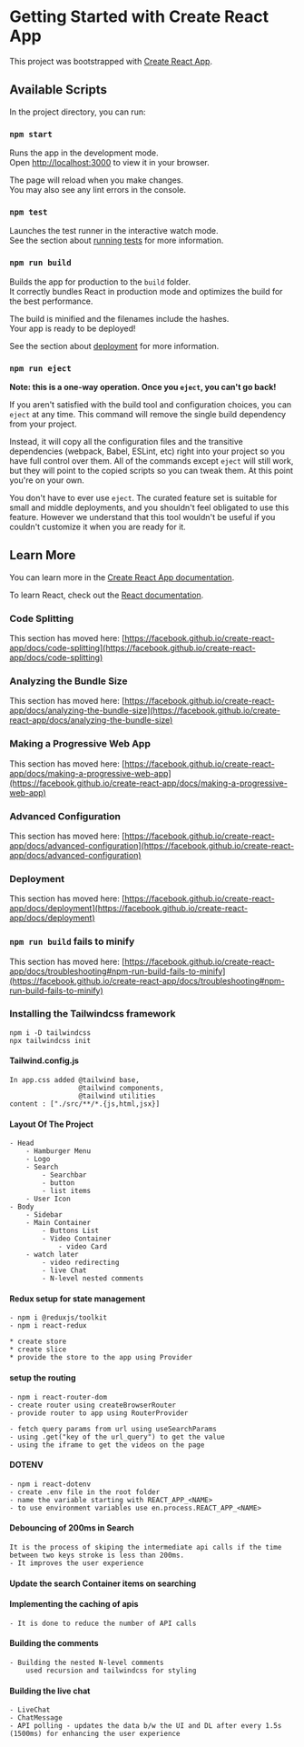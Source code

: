 # Getting Started with Create React App

This project was bootstrapped with [Create React App](https://github.com/facebook/create-react-app).

## Available Scripts

In the project directory, you can run:

### `npm start`

Runs the app in the development mode.\
Open [http://localhost:3000](http://localhost:3000) to view it in your browser.

The page will reload when you make changes.\
You may also see any lint errors in the console.

### `npm test`

Launches the test runner in the interactive watch mode.\
See the section about [running tests](https://facebook.github.io/create-react-app/docs/running-tests) for more information.

### `npm run build`

Builds the app for production to the `build` folder.\
It correctly bundles React in production mode and optimizes the build for the best performance.

The build is minified and the filenames include the hashes.\
Your app is ready to be deployed!

See the section about [deployment](https://facebook.github.io/create-react-app/docs/deployment) for more information.

### `npm run eject`

**Note: this is a one-way operation. Once you `eject`, you can't go back!**

If you aren't satisfied with the build tool and configuration choices, you can `eject` at any time. This command will remove the single build dependency from your project.

Instead, it will copy all the configuration files and the transitive dependencies (webpack, Babel, ESLint, etc) right into your project so you have full control over them. All of the commands except `eject` will still work, but they will point to the copied scripts so you can tweak them. At this point you're on your own.

You don't have to ever use `eject`. The curated feature set is suitable for small and middle deployments, and you shouldn't feel obligated to use this feature. However we understand that this tool wouldn't be useful if you couldn't customize it when you are ready for it.

## Learn More

You can learn more in the [Create React App documentation](https://facebook.github.io/create-react-app/docs/getting-started).

To learn React, check out the [React documentation](https://reactjs.org/).

### Code Splitting

This section has moved here: [https://facebook.github.io/create-react-app/docs/code-splitting](https://facebook.github.io/create-react-app/docs/code-splitting)

### Analyzing the Bundle Size

This section has moved here: [https://facebook.github.io/create-react-app/docs/analyzing-the-bundle-size](https://facebook.github.io/create-react-app/docs/analyzing-the-bundle-size)

### Making a Progressive Web App

This section has moved here: [https://facebook.github.io/create-react-app/docs/making-a-progressive-web-app](https://facebook.github.io/create-react-app/docs/making-a-progressive-web-app)

### Advanced Configuration

This section has moved here: [https://facebook.github.io/create-react-app/docs/advanced-configuration](https://facebook.github.io/create-react-app/docs/advanced-configuration)

### Deployment

This section has moved here: [https://facebook.github.io/create-react-app/docs/deployment](https://facebook.github.io/create-react-app/docs/deployment)

### `npm run build` fails to minify

This section has moved here: [https://facebook.github.io/create-react-app/docs/troubleshooting#npm-run-build-fails-to-minify](https://facebook.github.io/create-react-app/docs/troubleshooting#npm-run-build-fails-to-minify)

### Installing the Tailwindcss framework

    npm i -D tailwindcss
    npx tailwindcss init

#### Tailwind.config.js

    In app.css added @tailwind base,
                     @tailwind components,
                     @tailwind utilities
    content : ["./src/**/*.{js,html,jsx}]

#### Layout Of The Project

    - Head
        - Hamburger Menu
        - Logo
        - Search
            - Searchbar
            - button
            - list items
        - User Icon
    - Body
        - Sidebar
        - Main Container
            - Buttons List
            - Video Container
                - video Card
        - watch later
            - video redirecting
            - live Chat
            - N-level nested comments

#### Redux setup for state management

    - npm i @reduxjs/toolkit
    - npm i react-redux

    * create store
    * create slice
    * provide the store to the app using Provider

#### setup the routing

    - npm i react-router-dom
    - create router using createBrowserRouter
    - provide router to app using RouterProvider

    - fetch query params from url using useSearchParams
    - using .get("key of the url_query") to get the value
    - using the iframe to get the videos on the page

#### DOTENV

    - npm i react-dotenv
    - create .env file in the root folder
    - name the variable starting with REACT_APP_<NAME>
    - to use environment variables use en.process.REACT_APP_<NAME>

#### Debouncing of 200ms in Search

    It is the process of skiping the intermediate api calls if the time between two keys stroke is less than 200ms.
    - It improves the user experience

#### Update the search Container items on searching

#### Implementing the caching of apis

    - It is done to reduce the number of API calls

#### Building the comments

    - Building the nested N-level comments
        used recursion and tailwindcss for styling

#### Building the live chat

    - LiveChat
    - ChatMessage
    - API polling - updates the data b/w the UI and DL after every 1.5s (1500ms) for enhancing the user experience

